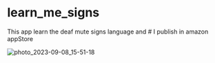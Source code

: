 # learn_me_signs
This app learn the deaf mute signs language and # I publish in amazon appStore

![photo_2023-09-08_15-51-18](https://github.com/Ghada-Ragb/Learn-Me-Signs/assets/93228711/093175ee-86a9-465c-b329-a81334b39a5b)


